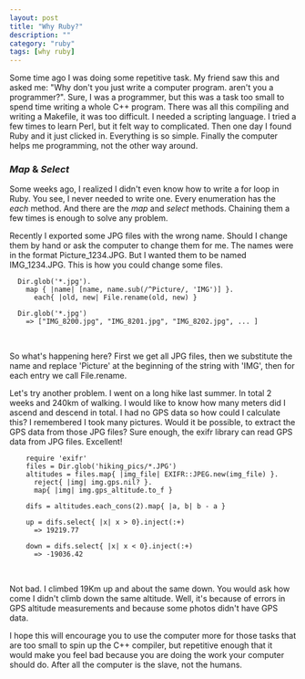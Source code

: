 ```yaml
---
layout: post
title: "Why Ruby?"
description: ""
category: "ruby"
tags: [why ruby]
---
```


Some time ago I was doing some repetitive task. My friend saw this and asked
me: "Why don't you just write a computer program. aren't you a programmer?".
Sure, I was a programmer, but this was a task too small to spend time writing a
whole C++ program. There was all this compiling and writing a Makefile, it was
too difficult. I needed a scripting language. I tried a few times to learn
Perl, but it felt way to complicated. Then one day I found Ruby and it just
clicked in.  Everything is so simple. Finally the computer helps me
programming, not the other way around.

### _Map_ & _Select_

Some weeks ago, I realized I didn't even know how to write a for loop in Ruby.
You see, I never needed to write one. Every enumeration has the _each_
method. And there are the _map_ and _select_ methods. Chaining them a few times
is enough to solve any problem.

Recently I exported some JPG files with the wrong name. Should I change them by
hand or ask the computer to change them for me. The names were in the format
Picture_1234.JPG. But I wanted them to be named IMG_1234.JPG.  This is how you
could change some files.

      Dir.glob('*.jpg').
        map { |name| [name, name.sub(/^Picture/, 'IMG')] }.
          each{ |old, new| File.rename(old, new) }

      Dir.glob('*.jpg')
        => ["IMG_8200.jpg", "IMG_8201.jpg", "IMG_8202.jpg", ... ]

<br/>

So what's happening here? First we get all JPG files, then we substitute the
name and replace 'Picture' at the beginning of the string with 'IMG', then for
each entry we call File.rename.

Let's try another problem. I went on a long hike last summer. In total 2 weeks
and 240km of walking. I would like to know how many meters did I ascend and
descend in total. I had no GPS data so how could I calculate this? I remembered
I took many pictures. Would it be possible, to extract the GPS data from those
JPG files? Sure enough, the exifr library can read GPS data from JPG files.
Excellent!

        require 'exifr'
        files = Dir.glob('hiking_pics/*.JPG')
        altitudes = files.map{ |img_file| EXIFR::JPEG.new(img_file) }.
          reject{ |img| img.gps.nil? }.
          map{ |img| img.gps_altitude.to_f }

        difs = altitudes.each_cons(2).map{ |a, b| b - a }

        up = difs.select{ |x| x > 0}.inject(:+)
          => 19219.77

        down = difs.select{ |x| x < 0}.inject(:+)
          => -19036.42

<br/>

Not bad. I climbed 19Km up and about the same down. You would ask how come I
didn't climb down the same altitude. Well, it's because of errors in GPS
altitude measurements and because some photos didn't have GPS data.

I hope this will encourage you to use the computer more for those tasks that
are too small to spin up the C++ compiler, but repetitive enough that it would
make you feel bad because you are doing the work your computer should do. After all
the computer is the slave, not the humans.

